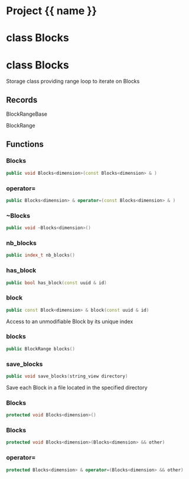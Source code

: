 <script setup>
import {useRoute} from 'vitepress'
const {path} = useRoute()
const tokens = path.split('/')
const words = tokens[2].split('-');
for (let i = 0; i < words.length; i++) {
    words[i] = words[i].charAt(0).toUpperCase() + words[i].slice(1);
    words[i] = words[i].replace('geode', 'Geode')
}
const name = words.join('-');
</script>
# Project {{ name }}

# class Blocks


# class Blocks


 Storage class providing range loop to iterate on Blocks



## Records

BlockRangeBase

BlockRange



## Functions

### Blocks

```cpp
public void Blocks<dimension>(const Blocks<dimension> & )
```


### operator=

```cpp
public Blocks<dimension> & operator=(const Blocks<dimension> & )
```


### ~Blocks

```cpp
public void ~Blocks<dimension>()
```


### nb_blocks

```cpp
public index_t nb_blocks()
```


### has_block

```cpp
public bool has_block(const uuid & id)
```


### block

```cpp
public const Block<dimension> & block(const uuid & id)
```


 Access to an unmodifiable Block by its unique index

### blocks

```cpp
public BlockRange blocks()
```


### save_blocks

```cpp
public void save_blocks(string_view directory)
```


 Save each Block in a file located in the specified directory

### Blocks

```cpp
protected void Blocks<dimension>()
```


### Blocks

```cpp
protected void Blocks<dimension>(Blocks<dimension> && other)
```


### operator=

```cpp
protected Blocks<dimension> & operator=(Blocks<dimension> && other)
```




